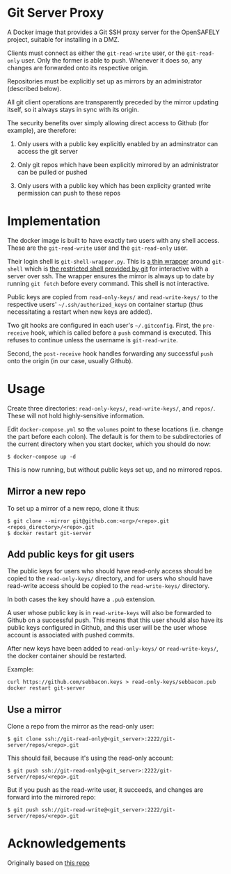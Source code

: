 # Git Server Proxy

A Docker image that provides a Git SSH proxy server for the OpenSAFELY
project, suitable for installing in a DMZ.

Clients must connect as either the `git-read-write` user, or the
`git-read-only` user.  Only the former is able to push. Whenever it
does so, any changes are forwarded onto its respective origin.

Repositories must be explicitly set up as mirrors by an administrator
(described below).

All git client operations are transparently preceded by the mirror
updating itself, so it always stays in sync with its origin.

The security benefits over simply allowing direct access to Github
(for example), are therefore:

1. Only users with a public key explicitly enabled by an adminstrator
   can access the git server

2. Only git repos which have been explicitly mirrored by an
   administrator can be pulled or pushed

3. Only users with a public key which has been explicity granted write
   permission can push to these repos

# Implementation

The docker image is built to have exactly two users with any shell
access. These are the `git-read-write` user and the `git-read-only`
user.

Their login shell is `git-shell-wrapper.py`. This is [a thin
wrapper](setup/git-shell-wrapper.py) around `git-shell` which is [the
restricted shell provided by git](https://git-scm.com/docs/git-shell)
for interactive with a server over ssh.  The wrapper ensures the
mirror is always up to date by running `git fetch` before every
command. This shell is not interactive.

Public keys are copied from `read-only-keys/` and `read-write-keys/`
to the respective users' `~/.ssh/authorized_keys` on container startup
(thus necessitating a restart when new keys are added).

Two git hooks are configured in each user's `~/.gitconfig`.  First,
the `pre-receive` hook, which is called before a `push` command is
executed. This refuses to continue unless the username is
`git-read-write`.

Second, the `post-receive` hook handles forwarding any successful
`push` onto the origin (in our case, usually Github).


# Usage

Create three directories: `read-only-keys/`, `read-write-keys/`, and
`repos/`.  These will not hold highly-sensitive information.

Edit `docker-compose.yml` so the `volumes` point to these locations
(i.e. change the part before each colon). The default is for them to
be subdirectories of the current directory when you start docker,
which you should do now:

    $ docker-compose up -d

This is now running, but without public keys set up, and no mirrored repos.

## Mirror a new repo

To set up a mirror of a new repo, clone it thus:

    $ git clone --mirror git@github.com:<org>/<repo>.git <repos_directory>/<repo>.git
    $ docker restart git-server

## Add public keys for git users


The public keys for users who should have read-only access should be
copied to the `read-only-keys/` directory,
and for users who should have read-write access should be copied to
the `read-write-keys/` directory.

In both cases the key should have a  `.pub` extension.

A user whose public key is in `read-write-keys` will also be forwarded
to Github on a successful push. This means that this user should also
have its public keys configured in Github, and this user will be the
user whose account is associated with pushed commits.

After new keys have been added to `read-only-keys/` or
`read-write-keys/`, the docker container should be restarted.

Example:

    curl https://github.com/sebbacon.keys > read-only-keys/sebbacon.pub
    docker restart git-server

## Use a mirror

Clone a repo from the mirror as the read-only user:

    $ git clone ssh://git-read-only@<git_server>:2222/git-server/repos/<repo>.git

This should fail, because it's using the read-only account:

    $ git push ssh://git-read-only@<git_server>:2222/git-server/repos/<repo>.git

But if you push as the read-write user, it succeeds, and changes are
forward into the mirrored repo:

    $ git push ssh://git-read-write@<git_server>:2222/git-server/repos/<repo>.git


# Acknowledgements

Originally based on [this repo](https://github.com/jkarlosb/git-server-docker)
